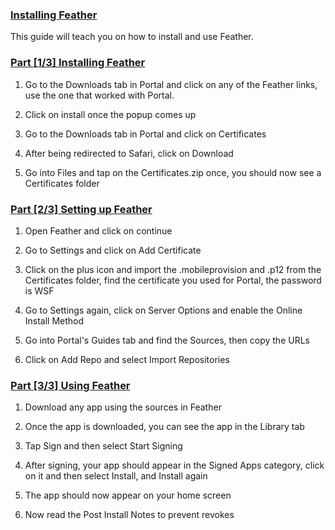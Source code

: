 ### [Installing Feather](accent://)

This guide will teach you on how to install and use Feather.

### [Part [1/3] Installing Feather](accent://)

1. Go to the Downloads tab in Portal and click on any of the Feather links, use the one that worked with Portal.

2. Click on install once the popup comes up

3. Go to the Downloads tab in Portal and click on Certificates

4. After being redirected to Safari, click on Download

5. Go into Files and tap on the Certificates.zip once, you should now see a Certificates folder

### [Part [2/3] Setting up Feather](accent://)

1. Open Feather and click on continue

2. Go to Settings and click on Add Certificate

3. Click on the plus icon and import the .mobileprovision and .p12 from the Certificates folder, find the certificate you used for Portal, the password is WSF

4. Go to Settings again, click on Server Options and enable the Online Install Method

5. Go into Portal's Guides tab and find the Sources, then copy the URLs

6. Click on Add Repo and select Import Repositories

### [Part [3/3] Using Feather](accent://)

1. Download any app using the sources in Feather

2. Once the app is downloaded, you can see the app in the Library tab

3. Tap Sign and then select Start Signing

4. After signing, your app should appear in the Signed Apps category, click on it and then select Install, and Install again

5. The app should now appear on your home screen

6. Now read the Post Install Notes to prevent revokes

